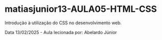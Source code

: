 # matiasjunior13-AULA05-HTML-CSS
Introdução à utilização do CSS no desenvolvimento web.


Data 13/02/2025 - Aula lecionada por: Abelardo Júnior
